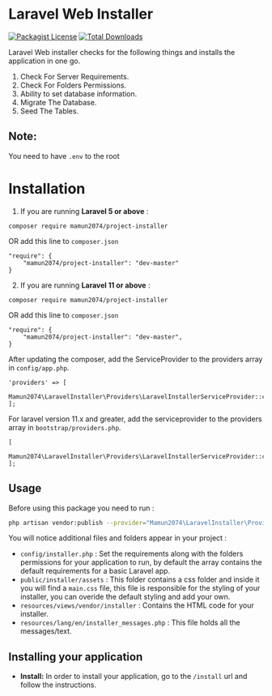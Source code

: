 # Laravel Web Installer

[![Packagist License](https://poser.pugx.org/Mamun2074/laravel-installer/license)]()
[![Total Downloads](https://poser.pugx.org/Mamun2074/laravel-installer/d/total)](https://packagist.org/packages/Mamun2074/laravel-installer)

Laravel Web installer checks for the following things and installs the application in one go.

1. Check For Server Requirements.
2. Check For Folders Permissions.
3. Ability to set database information.
4. Migrate The Database.
5. Seed The Tables.

## Note:
You need to have `.env` to the root



# Installation

1)  If you are running **Laravel 5 or above** :

```
composer require mamun2074/project-installer
```
OR add this line to `composer.json`

```
"require": {
    "mamun2074/project-installer": "dev-master"
}
```
2)  If you are running **Laravel 11 or above** :
```
composer require mamun2074/project-installer
```
OR add this line to `composer.json`
```
"require": {
    "mamun2074/project-installer": "dev-master",
}
```

After updating the composer, add the ServiceProvider to the providers array in `config/app.php`.

```
'providers' => [
    Mamun2074\LaravelInstaller\Providers\LaravelInstallerServiceProvider::class,
];
```


For laravel version 11.x and greater, add the serviceprovider to the providers array in `bootstrap/providers.php`.

```
[
    Mamun2074\LaravelInstaller\Providers\LaravelInstallerServiceProvider::class,
];
```

## Usage

Before using this package you need to run :
```bash
php artisan vendor:publish --provider="Mamun2074\LaravelInstaller\Providers\LaravelInstallerServiceProvider"
```

You will notice additional files and folders appear in your project :
 
 - `config/installer.php` : Set the requirements along with the folders permissions for your application to run, by default the array contains the default requirements for a basic Laravel app.
 - `public/installer/assets` : This folder contains a css folder and inside it you will find a `main.css` file, this file is responsible for the styling of your installer, you can overide the default styling and add your own.
 - `resources/views/vendor/installer` : Contains the HTML code for your installer.
 - `resources/lang/en/installer_messages.php` : This file holds all the messages/text.

## Installing your application
- **Install:** In order to install your application, go to the `/install` url and follow the instructions.

